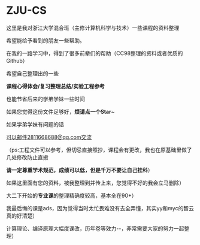# ZJU-CS
这里是我对浙江大学混合班（主修计算机科学与技术）一些课程的资料整理

希望能给予看到的朋友一些帮助。

在我的一路学习中，得到了很多前辈们的帮助（CC98整理的资料或者优质的Github）

希望自己整理出的一些 

**课程心得体会/复习整理总结/实验工程参考**

也能节省后来的学弟学妹一些时间

如果您觉得这份文件足够好，**烦请点一个Star**~

如果学弟学妹有问题的话

可以邮件2811668688@qq.com交流

（ps:工程文件可以参考，但切忌直接照抄，课程会有更改，我也在原基础里做了几处修改防止直搬

  **请一定尊重学术规范，成绩可以低，但是千万不要让自己挂科**）

  如果这里面有您的资料，被我整理到并传上来，您觉得不好的我会立马删除）

  大二下开始的**专业课**的整理精确度较高，基本全在90+）

  我最后悔的课是ads，因为觉得当时太忙畏难没有去全弄懂，其实yy和myc的智云真的好清楚）

  计算理论、编译原理大幅度课改，历年卷等效力--，非常需要大家的努力一起整理）

